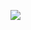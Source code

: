 <img src="https://cdn.discordapp.com/attachments/1093227248162717776/1093227413871284274/onebitcode-banner.jpg"></img>
